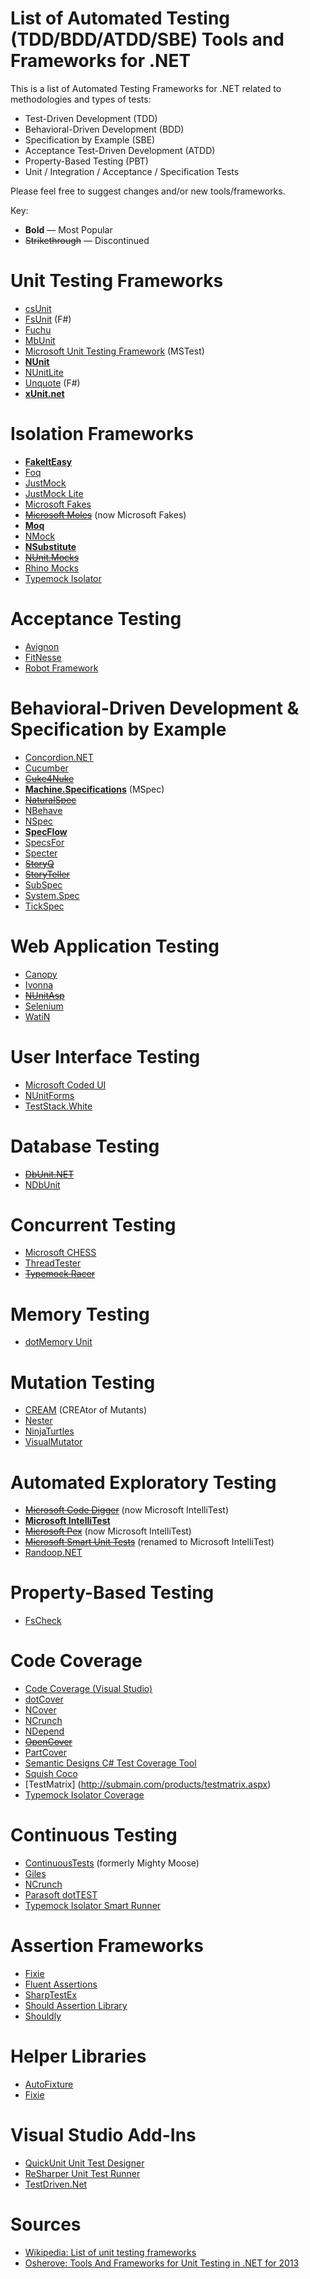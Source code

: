 # List of Automated Testing (TDD/BDD/ATDD/SBE) Tools and Frameworks for .NET

This is a list of Automated Testing Frameworks for .NET related to methodologies and types of tests:
- Test-Driven Development (TDD)
- Behavioral-Driven Development (BDD)
- Specification by Example (SBE)
- Acceptance Test-Driven Development (ATDD)
- Property-Based Testing (PBT)
- Unit / Integration / Acceptance / Specification Tests

Please feel free to suggest changes and/or new tools/frameworks.

Key:
* **Bold** — Most Popular
* ~~Strikethrough~~ — Discontinued

# Unit Testing Frameworks
* [csUnit](http://www.csunit.org/)
* [FsUnit](http://fsprojects.github.io/FsUnit/) (F#)
* [Fuchu](https://github.com/mausch/Fuchu)
* [MbUnit](https://code.google.com/p/mb-unit/)
* [Microsoft Unit Testing Framework](https://msdn.microsoft.com/en-us/library/ms243147.aspx) (MSTest)
* **[NUnit](http://www.nunit.org/)**
* [NUnitLite](https://www.nuget.org/packages/NUnitLite/)
* [Unquote](http://www.swensensoftware.com/unquote) (F#)
* **[xUnit.net](http://xunit.github.io/)**
 
# Isolation Frameworks
* **[FakeItEasy](http://fakeiteasy.github.io/)**
* [Foq](https://foq.codeplex.com/)
* [JustMock](http://www.telerik.com/products/mocking.aspx)
* [JustMock Lite](http://www.telerik.com/justmock/free-mocking)
* [Microsoft Fakes](https://msdn.microsoft.com/en-us/library/hh549175.aspx)
* ~~[Microsoft Moles](http://research.microsoft.com/en-us/projects/moles/)~~ (now Microsoft Fakes)
* **[Moq](https://github.com/Moq/moq4)**
* [NMock](http://nmock.sourceforge.net/)
* **[NSubstitute](http://nsubstitute.github.io/)**
* ~~[NUnit.Mocks](https://www.nuget.org/packages/NUnit.Mocks/)~~
* [Rhino Mocks](https://meisinger2.wordpress.com/category/rhino-mocks/)
* [Typemock Isolator](http://www.typemock.com/isolator-product-page)

# Acceptance Testing
* [Avignon](http://www.nolacom.com/avignon/)
* [FitNesse](http://fitnesse.org/)
* [Robot Framework](http://robotframework.org/)

# Behavioral-Driven Development & Specification by Example
* [Concordion.NET](http://concordion.org/dotnet/)
* [Cucumber](https://cucumber.io/)
* ~~[Cuke4Nuke](https://github.com/richardlawrence/Cuke4Nuke/wiki)~~
* **[Machine.Specifications](https://github.com/machine/machine.specifications)** (MSpec)
* ~~[NaturalSpec](https://github.com/forki/NaturalSpec)~~
* [NBehave](http://nbehave.org/)
* [NSpec](http://nspec.org/)
* **[SpecFlow](http://www.specflow.org/)**
* [SpecsFor](http://specsfor.com/)
* [Specter](http://specter.sourceforge.net/)
* ~~[StoryQ](http://storyq.codeplex.com/)~~
* ~~[StoryTeller](http://codebetter.com/jeremymiller/2010/07/05/storyteller-one-point-oh/)~~
* [SubSpec](https://subspec.codeplex.com/)
* [System.Spec](https://github.com/alexfalkowski/System.Spec)
* [TickSpec](http://tickspec.codeplex.com/)

# Web Application Testing
* [Canopy](http://lefthandedgoat.github.io/canopy/)
* [Ivonna](http://ivonna.biz/)
* ~~[NUnitAsp](http://nunitasp.sourceforge.net/)~~
* [Selenium](http://www.seleniumhq.org/)
* [WatiN](http://watin.org/)

# User Interface Testing
* [Microsoft Coded UI](https://msdn.microsoft.com/en-us/library/dd286726.aspx)
* [NUnitForms](http://nunitforms.sourceforge.net/)
* [TestStack.White](https://github.com/TestStack/White)

# Database Testing
* ~~[DbUnit.NET](http://dbunit-net.sourceforge.net/)~~
* [NDbUnit](https://github.com/NDbUnit/NDbUnit)

# Concurrent Testing
* [Microsoft CHESS](http://research.microsoft.com/en-us/projects/chess/)
* [ThreadTester](http://osherove.com/blog/2007/6/22/multi-threaded-unit-tests-with-osherovethreadtester.html)
* ~~[Typemock Racer](http://www.typemock.com/typemock-racer-product-old)~~

# Memory Testing
* [dotMemory Unit](https://www.jetbrains.com/dotmemory/unit/)

# Mutation Testing
* [CREAM](http://galera.ii.pw.edu.pl/~adr/CREAM/) (CREAtor of Mutants)
* [Nester](http://nester.sourceforge.net/)
* [NinjaTurtles](https://ninjaturtles.codeplex.com/)
* [VisualMutator](http://visualmutator.github.io/web/)

# Automated Exploratory Testing
* ~~[Microsoft Code Digger](http://research.microsoft.com/en-us/projects/codedigger/)~~ (now Microsoft IntelliTest)
* **[Microsoft IntelliTest](https://msdn.microsoft.com/en-us/library/dn823749.aspx)**
* ~~[Microsoft Pex](http://research.microsoft.com/en-us/projects/pex/)~~ (now Microsoft IntelliTest)
* ~~[Microsoft Smart Unit Tests](http://blogs.msdn.com/b/visualstudioalm/archive/2014/11/19/introducing-smart-unit-tests.aspx)~~ (renamed to Microsoft IntelliTest)
* [Randoop.NET](https://github.com/abb-iss/Randoop.NET)

# Property-Based Testing
* [FsCheck](https://fscheck.github.io/FsCheck/)

# Code Coverage
* [Code Coverage (Visual Studio)](https://msdn.microsoft.com/en-us/library/dd537628.aspx)
* [dotCover](https://www.jetbrains.com/dotcover)
* [NCover](https://www.ncover.com/)
* [NCrunch](http://www.ncrunch.net/)
* [NDepend](http://www.ndepend.com/)
* ~~[OpenCover](https://github.com/OpenCover/opencover)~~
* [PartCover](http://sourceforge.net/projects/partcover/)
* [Semantic Designs C# Test Coverage Tool](http://www.semanticdesigns.com/Products/TestCoverage/CSharpTestCoverage.html)
* [Squish Coco](http://www.froglogic.com/squish/coco/)
* [TestMatrix] (http://submain.com/products/testmatrix.aspx)
* [Typemock Isolator Coverage](http://www.typemock.com/coverage)

# Continuous Testing
* [ContinuousTests](http://www.continuoustests.com/) (formerly Mighty Moose)
* [Giles](http://codereflection.github.io/Giles/)
* [NCrunch](http://www.ncrunch.net/)
* [Parasoft dotTEST](https://www.parasoft.com/product/dottest/)
* [Typemock Isolator Smart Runner](http://www.typemock.com/smart-runner)

# Assertion Frameworks
* [Fixie](http://fixie.github.io/)
* [Fluent Assertions](http://www.fluentassertions.com/)
* [SharpTestEx](http://sharptestex.codeplex.com/)
* [Should Assertion Library](https://github.com/erichexter/Should)
* [Shouldly](https://github.com/shouldly/shouldly)

# Helper Libraries
* [AutoFixture](https://github.com/AutoFixture/AutoFixture)
* [Fixie](http://fixie.github.io/)

# Visual Studio Add-Ins
* [QuickUnit Unit Test Designer](https://visualstudiogallery.msdn.microsoft.com/dd88f120-27c6-444a-beeb-3cbdad4b620c)
* [ReSharper Unit Test Runner](https://www.jetbrains.com/resharper/features/unit_testing.html)
* [TestDriven.Net](http://www.testdriven.net/)

# Sources
* [Wikipedia: List of unit testing frameworks](https://en.wikipedia.org/wiki/List_of_unit_testing_frameworks)
* [Osherove: Tools And Frameworks for Unit Testing in .NET for 2013](http://osherove.com/blog/2013/3/16/tools-and-frameworks-for-unit-testing-in-net-and-java.html)
